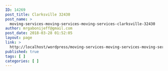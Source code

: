 ```yaml
---
ID: 14269
post_title: Clarksville 32430
post_name: >
  moving-services-moving-services-moving-services-clarksville-32430
author: mrgabonijeff@gmail.com
post_date: 2018-03-28 01:52:05
layout: page
link: >
  http://localhost/wordpress/moving-services-moving-services-moving-services-clarksville-32430/
published: true
tags: [ ]
categories: [ ]
---
```

